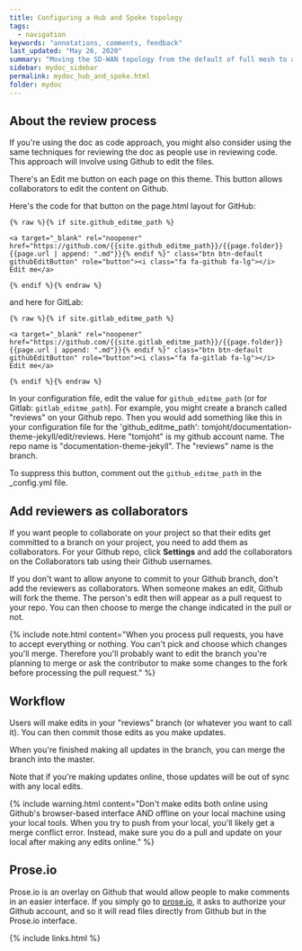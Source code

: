 ```yaml
---
title: Configuring a Hub and Spoke topology
tags:
  - navigation
keywords: "annotations, comments, feedback"
last_updated: "May 26, 2020"
summary: "Moving the SD-WAN topology from the default of full mesh to a Hub and Spoke"
sidebar: mydoc_sidebar
permalink: mydoc_hub_and_spoke.html
folder: mydoc
---
```


## About the review process

If you're using the doc as code approach, you might also consider using the same techniques for reviewing the doc as people use in reviewing code. This approach will involve using Github to edit the files.

There's an Edit me button on each page on this theme. This button allows collaborators to edit the content on Github.

Here's the code for that button on the page.html layout for GitHub:


```
{% raw %}{% if site.github_editme_path %}

<a target="_blank" rel="noopener" href="https://github.com/{{site.github_editme_path}}/{{page.folder}}{{page.url | append: ".md"}}{% endif %}" class="btn btn-default githubEditButton" role="button"><i class="fa fa-github fa-lg"></i> Edit me</a>

{% endif %}{% endraw %}
```

and here for GitLab:


```
{% raw %}{% if site.gitlab_editme_path %}

<a target="_blank" rel="noopener" href="https://github.com/{{site.gitlab_editme_path}}/{{page.folder}}{{page.url | append: ".md"}}{% endif %}" class="btn btn-default githubEditButton" role="button"><i class="fa fa-gitlab fa-lg"></i> Edit me</a>

{% endif %}{% endraw %}
```

In your configuration file, edit the value for `github_editme_path` (or for Gitlab: `gitlab_editme_path`). For example, you might create a branch called "reviews" on your Github repo. Then you would add something like this in your configuration file for the 'github_editme_path': tomjoht/documentation-theme-jekyll/edit/reviews. Here "tomjoht" is my github account name. The repo name is "documentation-theme-jekyll". The "reviews" name is the branch.

To suppress this button, comment out the `github_editme_path` in the \_config.yml file.

## Add reviewers as collaborators

If you want people to collaborate on your project so that their edits get committed to a branch on your project, you need to add them as collaborators. For your Github repo, click **Settings** and add the collaborators on the Collaborators tab using their Github usernames.

If you don't want to allow anyone to commit to your Github branch, don't add the reviewers as collaborators. When someone makes an edit, Github will fork the theme. The person's edit then will appear as a pull request to your repo. You can then choose to merge the change indicated in the pull or not.

{% include note.html content="When you process pull requests, you have to accept everything or nothing. You can't pick and choose which changes you'll merge. Therefore you'll probably want to edit the branch you're planning to merge or ask the contributor to make some changes to the fork before processing the pull request." %}


## Workflow

Users will make edits in your "reviews" branch (or whatever you want to call it). You can then commit those edits as you make updates.

When you're finished making all updates in the branch, you can merge the branch into the master.

Note that if you're making updates online, those updates will be out of sync with any local edits.

{% include warning.html content="Don't make edits both online using Github's browser-based interface AND offline on your local machine using your local tools. When you try to push from your local, you'll likely get a merge conflict error. Instead, make sure you do a pull and update on your local after making any edits online." %}

## Prose.io

 Prose.io is an overlay on Github that would allow people to make comments in an easier interface. If you simply go to [prose.io](http://prose.io), it asks to authorize your Github account, and so it will read files directly from Github but in the Prose.io interface.

 {% include links.html %}
